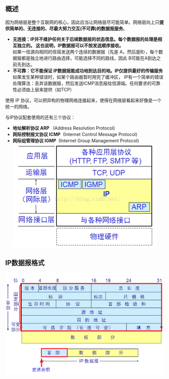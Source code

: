 ## 概述
因为网络层是整个互联网的核心，因此应当让网络层尽可能简单。网络层向上只**提供简单的、无连接的、尽最大努力交互(不可靠)的数据报服务**。
- **无连接：IP并不维护任何关于后续数据报的状态信息。每个数据报的处理是相互独立的。 这也说明，IP数据报可以不按发送顺序接收。**  
如果一信源向相同的信宿发送两个连续的数据报（先是 A，然后是B），每个数据报都是独立地进行路由选择，可能选择不同的路线，因此 B可能在A到达之前先到达。
- **不可靠：它不能保证 IP数据报能成功地到达目的地。IP仅提供最好的传输服务**  
如果发生某种错误时，如某个路由器暂时用完了缓冲区， IP有一个简单的错误处理算法：丢弃该数据报，然后发送ICMP消息报给信源端。任何要求的可靠性必须由上层来提供（如TCP）

使用 IP 协议，可以把异构的物理网络连接起来，使得在网络层看起来好像是一个统一的网络。

与IP协议配套使用的还有三个协议：
- **地址解析协议 ARP**   (Address Resolution Protocol)
- **网际控制报文协议 ICMP**  (Internet Control Message Protocol)
- **网际组管理协议 IGMP**  (Internet Group Management Protocol)  
![IP层协议](https://github.com/ChenLiang-Vic/Personal-notes/blob/master/%E8%AE%A1%E7%AE%97%E6%9C%BA%E7%BD%91%E7%BB%9C/img/IP%E5%8D%8F%E8%AE%AE.png)  

## IP数据报格式
![IP数据报](https://github.com/ChenLiang-Vic/Personal-notes/blob/master/%E8%AE%A1%E7%AE%97%E6%9C%BA%E7%BD%91%E7%BB%9C/img/ip%E6%95%B0%E6%8D%AE%E6%8A%A5.png)  
